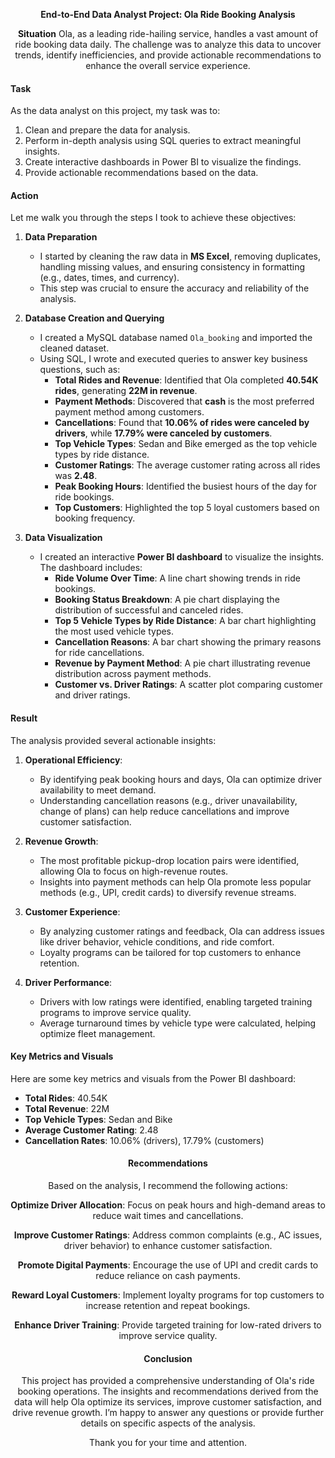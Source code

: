 
<div align="center">

  **End-to-End Data Analyst Project: Ola Ride Booking Analysis**

**Situation**
Ola, as a leading ride-hailing service, handles a vast amount of ride booking data daily. The challenge was to analyze this data to uncover trends, identify inefficiencies, and provide actionable recommendations to enhance the overall service experience.
</div align="center">

#### Task
As the data analyst on this project, my task was to:
1. Clean and prepare the data for analysis.
2. Perform in-depth analysis using SQL queries to extract meaningful insights.
3. Create interactive dashboards in Power BI to visualize the findings.
4. Provide actionable recommendations based on the data.
#### Action
Let me walk you through the steps I took to achieve these objectives:
  

1. **Data Preparation**
   - I started by cleaning the raw data in **MS Excel**, removing duplicates, handling missing values, and ensuring consistency in formatting (e.g., dates, times, and currency).
   - This step was crucial to ensure the accuracy and reliability of the analysis.

2. **Database Creation and Querying**
   - I created a MySQL database named `Ola_booking` and imported the cleaned dataset.
   - Using SQL, I wrote and executed queries to answer key business questions, such as:
     - **Total Rides and Revenue**: Identified that Ola completed **40.54K rides**, generating **22M in revenue**.
     - **Payment Methods**: Discovered that **cash** is the most preferred payment method among customers.
     - **Cancellations**: Found that **10.06% of rides were canceled by drivers**, while **17.79% were canceled by customers**.
     - **Top Vehicle Types**: Sedan and Bike emerged as the top vehicle types by ride distance.
     - **Customer Ratings**: The average customer rating across all rides was **2.48**.
     - **Peak Booking Hours**: Identified the busiest hours of the day for ride bookings.
     - **Top Customers**: Highlighted the top 5 loyal customers based on booking frequency.

3. **Data Visualization**
   - I created an interactive **Power BI dashboard** to visualize the insights. The dashboard includes:
     - **Ride Volume Over Time**: A line chart showing trends in ride bookings.
     - **Booking Status Breakdown**: A pie chart displaying the distribution of successful and canceled rides.
     - **Top 5 Vehicle Types by Ride Distance**: A bar chart highlighting the most used vehicle types.
     - **Cancellation Reasons**: A bar chart showing the primary reasons for ride cancellations.
     - **Revenue by Payment Method**: A pie chart illustrating revenue distribution across payment methods.
     - **Customer vs. Driver Ratings**: A scatter plot comparing customer and driver ratings.

#### Result
The analysis provided several actionable insights:
1. **Operational Efficiency**:
   - By identifying peak booking hours and days, Ola can optimize driver availability to meet demand.
   - Understanding cancellation reasons (e.g., driver unavailability, change of plans) can help reduce cancellations and improve customer satisfaction.

2. **Revenue Growth**:
   - The most profitable pickup-drop location pairs were identified, allowing Ola to focus on high-revenue routes.
   - Insights into payment methods can help Ola promote less popular methods (e.g., UPI, credit cards) to diversify revenue streams.

3. **Customer Experience**:
   - By analyzing customer ratings and feedback, Ola can address issues like driver behavior, vehicle conditions, and ride comfort.
   - Loyalty programs can be tailored for top customers to enhance retention.

4. **Driver Performance**:
   - Drivers with low ratings were identified, enabling targeted training programs to improve service quality.
   - Average turnaround times by vehicle type were calculated, helping optimize fleet management.

#### Key Metrics and Visuals
Here are some key metrics and visuals from the Power BI dashboard:
- **Total Rides**: 40.54K
- **Total Revenue**: 22M
- **Top Vehicle Types**: Sedan and Bike
- **Average Customer Rating**: 2.48
- **Cancellation Rates**: 10.06% (drivers), 17.79% (customers)

<div align="center">
  
#### Recommendations
Based on the analysis, I recommend the following actions:

 **Optimize Driver Allocation**: Focus on peak hours and high-demand areas to reduce wait times and cancellations.
 
 **Improve Customer Ratings**: Address common complaints (e.g., AC issues, driver behavior) to enhance customer satisfaction.
 
 **Promote Digital Payments**: Encourage the use of UPI and credit cards to reduce reliance on cash payments.
 
 **Reward Loyal Customers**: Implement loyalty programs for top customers to increase retention and repeat bookings.
 
 **Enhance Driver Training**: Provide targeted training for low-rated drivers to improve service quality.

#### Conclusion
This project has provided a comprehensive understanding of Ola's ride booking operations. The insights and recommendations derived from the data will help Ola optimize its services, improve customer satisfaction, and drive revenue growth. I’m happy to answer any questions or provide further details on specific aspects of the analysis.

Thank you for your time and attention.

</div align="center">



